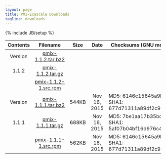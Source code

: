 ```yaml
---
layout: page
title: PMI-Exascale Downloads
tagline: downloads
---
```

{% include JB/setup %}

| Contents |                                               Filename                                              | Size   | Date | Checksums (GNU md5sum and sha1sum v5.2.1)      |
|:--------:|:---------------------------------------------------------------------------------------------------:|--------|:------------:|----------------------------------------|
|  Version | [pmix-1.1.2.tar.bz2](https://raw.githubusercontent.com/pmix/tarballs/master/pmix-1.1.2.tar.bz2)     |        |              |                                    |
|   1.1.2  | [pmix-1.1.2.tar.gz](https://raw.githubusercontent.com/pmix/tarballs/master/pmix-1.1.2.tar.gz)       |        |              |                                       |
|          | [pmix-1.1.2-1.src.rpm](https://raw.githubusercontent.com/pmix/tarballs/master/pmix-1.1.2-1.src.rpm) |        |              |                                        |
| Version  | [pmix-1.1.1.tar.bz2](https://raw.githubusercontent.com/pmix/tarballs/master/pmix-1.1.1.tar.bz2)     | 544KB  | Nov 16, 2015 |MD5:  6146c15645a9b71314b20c997a0ff6af<br>SHA1:   677d71311a89df2c9b7a6dc8ed9e21511f464404 |
| 1.1.1    | [pmix-1.1.1.tar.gz](https://raw.githubusercontent.com/pmix/tarballs/master/pmix-1.1.1.tar.gz)       | 688KB  | Nov 16, 2015 |MD5:  7be1aa17b35bd181a733ce8df61153f8<br>SHA1:   5af07b04bf16d976c49f7c48e9e90451b6e7b3a4|
|          | [pmix-1.1.1-1.src.rpm](https://raw.githubusercontent.com/pmix/tarballs/master/pmix-1.1.1-1.src.rpm) | 562KB  | Nov 16, 2015 |MD5:  6146c15645a9b71314b20c997a0ff6af<br>SHA1:   677d71311a89df2c9b7a6dc8ed9e21511f464404|
